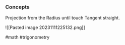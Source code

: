 ### Concepts

Projection from the Radius until touch Tangent straight.

![[Pasted image 20231111225132.png]]

#math #trigonometry 